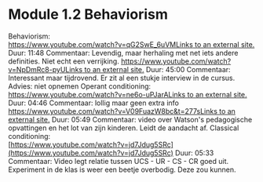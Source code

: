 # Module 1.2 Behaviorism
Behaviorism:  
[https://www.youtube.com/watch?v=qG2SwE_6uVMLinks to an external site.](https://www.youtube.com/watch?v=qG2SwE_6uVM)  
	Duur: 11:48
	Commentaar: Levendig, maar herhaling met net iets andere definities. Niet echt een verrijking.
[https://www.youtube.com/watch?v=NpDmRc8-pyULinks to an external site.](https://www.youtube.com/watch?v=NpDmRc8-pyU)
	Duur: 45:00
	Commentaar: Interessant maar tijdrovend. Er zit al een stukje interview in de cursus. Advies: niet opnemen
Operant conditioning:  
[https://www.youtube.com/watch?v=ne6o-uPJarALinks to an external site.](https://www.youtube.com/watch?v=ne6o-uPJarA)  
	Duur: 04:46
	Commentaar: lollig maar geen extra info
[https://www.youtube.com/watch?v=V09FuazW8bc&t=277sLinks to an external site.](https://www.youtube.com/watch?v=V09FuazW8bc&t=277s)
	Duur: 05:49
	Commentaar: video over Watson's pedagogische opvattingen en het lot van zijn kinderen. Leidt de aandacht af. 
Classical conditioning:  
[https://www.youtube.com/watch?v=jd7Jdug5SRc](https://www.youtube.com/watch?v=jd7Jdug5SRc)
	Duur: 05:33
	Commentaar: Video legt relatie tussen UCS - UR - CS - CR goed uit. Experiment in de klas is weer een beetje overbodig. Deze zou kunnen.